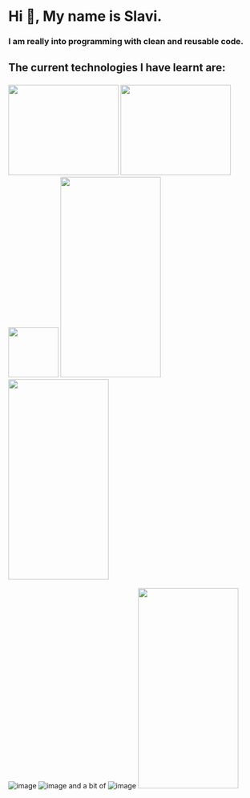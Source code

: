 # Hi 👋, My name is Slavi.
 ### I am really into programming with clean and reusable code.
 ## The current technologies I have learnt are:
 ### <img src="https://github.com/Slaviiiii/Slaviiiii/assets/106228555/f5ad561f-d743-4235-a68a-f24acb6f01d6" width="220" height="180" /> <img src="https://github.com/Slaviiiii/Slaviiiii/assets/106228555/d1a58d4a-38ef-42c7-8681-b55def33a5c7" width="220" height="180" /> <img src="https://camo.githubusercontent.com/..." data-canonical-src="https://gyazo.com/eb5c5741b6a9a16c692170a41a49c858.png" width="100" height="100" /> <img src="https://camo.githubusercontent.com/..." data-canonical-src="https://gyazo.com/eb5c5741b6a9a16c692170a41a49c858.png" width="200" height="400" /> <img src="https://camo.githubusercontent.com/..." data-canonical-src="https://gyazo.com/eb5c5741b6a9a16c692170a41a49c858.png" width="200" height="400" />
 
 ![image](https://github.com/Slaviiiii/Slaviiiii/assets/106228555/6200c326-5605-4a22-a90e-0c7034468452)
 ![image](https://github.com/Slaviiiii/Slaviiiii/assets/106228555/e42e84b2-53b0-4cc2-904d-cbf8b552896a)
 and a bit of ![image](https://github.com/Slaviiiii/Slaviiiii/assets/106228555/1da7523c-b7c8-4f8f-8d0d-302cf4738fdc)
 <img src="https://camo.githubusercontent.com/..." data-canonical-src="https://gyazo.com/eb5c5741b6a9a16c692170a41a49c858.png" width="200" height="400" />
